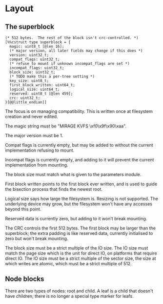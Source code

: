 # Layout

## The superblock

```
(* 512 bytes.  The rest of the block isn't crc-controlled. *)
[%%cstruct type superblock = {
  magic: uint8_t [@len 16];
  (* major version, all later fields may change if this does *)
  version: uint32_t;
  compat_flags: uint32_t;
  (* refuse to mount if unknown incompat_flags are set *)
  incompat_flags: uint32_t;
  block_size: uint32_t;
  (* TODO make this a per-tree setting *)
  key_size: uint8_t;
  first_block_written: uint64_t;
  logical_size: uint64_t;
  reserved: uint8_t [@len 459];
  crc: uint32_t;
}[@@little_endian]]
```

The focus is on managing compatibility.
This is written once at filesystem creation and never edited.

The magic string must be "MIRAGE KVFS \xf0\x9f\x90\xaa".

The major version must be 1.

Compat flags is currently empty, but may be added to without the
current implementation refusing to mount.

Incompat flags is currently empty, and adding to it will prevent
the current implementation from mounting.

The block size must match what is given to the parameters module.

First block written points to the first block ever written, and is
used to guide the bisection process that finds the newest root.

Logical size says how large the filesystem is.  Resizing is not supported.
The underlying device may grow, but the filesystem won't have any
accesses beyond this point.

Reserved data is currently zero, but adding to it won't break mounting.

The CRC controls the first 512 bytes.  The first block may be larger than
the superblock; the extra padding is like reserved data, currently
initialised to zero but won't break mounting.

The block size must be a strict multiple of the IO size.
The IO size must match the page size which is the unit
for direct IO, on platforms that require direct IO.
The IO size must be a strict multiple of the sector size,
the size at which writes are atomic, which must be a strict
multiple of 512.

## Node blocks

There are two types of nodes: root and child.
A leaf is a child that doesn't have children;
there is no longer a special type marker for leafs.
